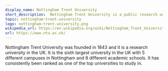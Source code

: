 ```yaml
---
display_name: Nottingham Trent University
short_description:  Nottingham Trent University is a public research university in Nottingham, UK
topic: nottingham-trent-university
logo: nottingham-trent-university.png
wikipedia_url: https://en.wikipedia.org/wiki/Nottingham_Trent_University
url: https://www.ntu.ac.uk/
---
```

Nottingham Trent University was founded in 1843 and it is a research university in the UK. It is the sixth largest university in the UK with 5 different campuses in Nottingham and 8 different academic schools. It has consistently been ranked as one of the top universities to study in. 
